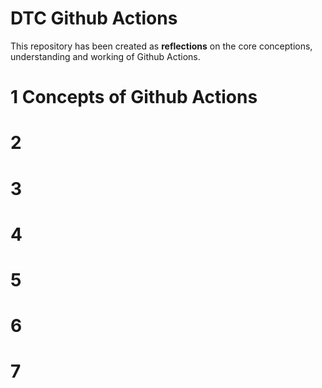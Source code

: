 # DTC Github Actions
This repository has been created as **reflections** on the core conceptions, understanding and working of Github Actions.

# 1 Concepts of Github Actions


# 2 

# 3


# 4

# 5


# 6 


# 7




